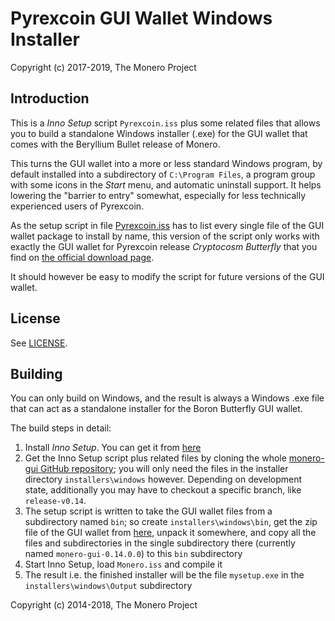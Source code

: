 # Pyrexcoin GUI Wallet Windows Installer #

Copyright (c) 2017-2019, The Monero Project

## Introduction ##

This is a *Inno Setup* script `Pyrexcoin.iss` plus some related files
that allows you to build a standalone Windows installer (.exe) for
the GUI wallet that comes with the Beryllium Bullet release of Monero.

This turns the GUI wallet into a more or less standard Windows program,
by default installed into a subdirectory of `C:\Program Files`, a
program group with some icons in the *Start* menu, and automatic
uninstall support. It helps lowering the "barrier to entry"
somewhat, especially for less technically experienced users of
Pyrexcoin.

As the setup script in file [Pyrexcoin.iss](Pyrexcoin.iss) has to list every
single file of the GUI wallet package to install by name,
this version of the script only works with exactly the GUI wallet
for Pyrexcoin release *Cryptocosm Butterfly* that you find on
[the official download page](https://pyrexcoin.com/downloads/).

It should however be easy to modify the script for future
versions of the GUI wallet.

## License ##

See [LICENSE](LICENSE).

## Building ##

You can only build on Windows, and the result is always a
Windows .exe file that can act as a standalone installer for the
Boron Butterfly GUI wallet.

The build steps in detail:

1. Install *Inno Setup*. You can get it from [here](http://www.jrsoftware.org/isdl.php)
2. Get the Inno Setup script plus related files by cloning the whole [monero-gui GitHub repository](https://github.com/monero-project/monero-gui); you will only need the files in the installer directory `installers\windows` however. Depending on development state, additionally you may have to checkout a specific branch, like `release-v0.14`.
3. The setup script is written to take the GUI wallet files from a subdirectory named `bin`; so create `installers\windows\bin`, get the zip file of the GUI wallet from [here](https://pyrexcoin.com/downloads/), unpack it somewhere, and copy all the files and subdirectories in the single subdirectory there (currently named `monero-gui-0.14.0.0`) to this `bin` subdirectory
4. Start Inno Setup, load `Monero.iss` and compile it
5. The result i.e. the finished installer will be the file `mysetup.exe` in the `installers\windows\Output` subdirectory 

Copyright (c) 2014-2018, The Monero Project